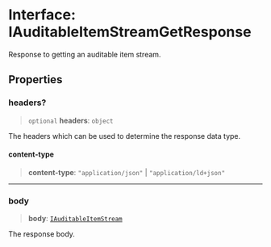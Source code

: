 # Interface: IAuditableItemStreamGetResponse

Response to getting an auditable item stream.

## Properties

### headers?

> `optional` **headers**: `object`

The headers which can be used to determine the response data type.

#### content-type

> **content-type**: `"application/json"` \| `"application/ld+json"`

***

### body

> **body**: [`IAuditableItemStream`](IAuditableItemStream.md)

The response body.
